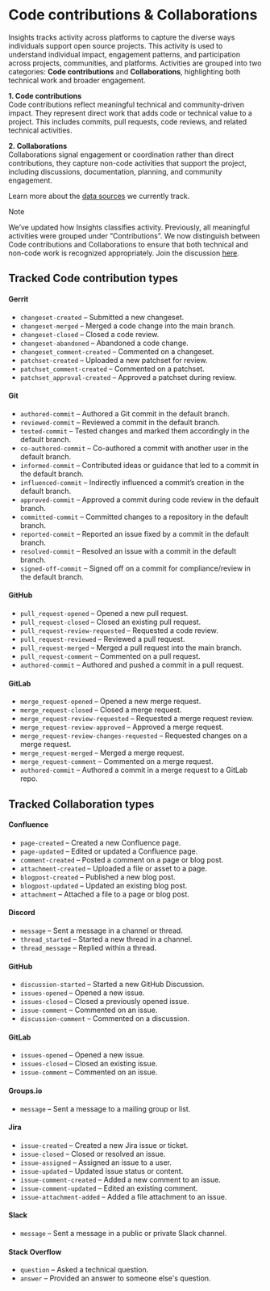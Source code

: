# Code contributions & Collaborations

Insights tracks activity across platforms to capture the diverse ways individuals support open source projects. This activity is used to understand individual impact, engagement patterns, and participation across projects, communities, and platforms.
Activities are grouped into two categories: **Code contributions** and **Collaborations**, highlighting both technical work and broader engagement.

**1. Code contributions**\
Code contributions reflect meaningful technical and community-driven impact. They represent direct work that adds code or technical value to a project. This includes commits, pull requests, code reviews, and related technical activities.

**2. Collaborations**\
Collaborations signal engagement or coordination rather than direct contributions, they capture non-code activities that support the project, including discussions, documentation, planning, and community engagement.

Learn more about the [data sources](https://insights.linuxfoundation.org/docs/introduction/data-sources/) we currently track.

> [!NOTE]
> We’ve updated how Insights classifies activity. Previously, all meaningful activities were grouped under “Contributions”. We now distinguish between Code contributions and Collaborations to ensure that both technical and non-code work is recognized appropriately. Join the discussion [here](https://github.com/linuxfoundation/insights/discussions/553).

## Tracked **Code contribution** types

#### **Gerrit**

- `changeset-created` – Submitted a new changeset.
- `changeset-merged` – Merged a code change into the main branch.
- `changeset-closed` – Closed a code review.
- `changeset-abandoned` – Abandoned a code change.
- `changeset_comment-created` – Commented on a changeset.
- `patchset-created` – Uploaded a new patchset for review.
- `patchset_comment-created` – Commented on a patchset.
- `patchset_approval-created` – Approved a patchset during review.

#### **Git**

- `authored-commit` – Authored a Git commit in the default branch.
- `reviewed-commit` – Reviewed a commit in the default branch.
- `tested-commit` – Tested changes and marked them accordingly in the default branch.
- `co-authored-commit` – Co-authored a commit with another user in the default branch.
- `informed-commit` – Contributed ideas or guidance that led to a commit in the default branch.
- `influenced-commit` – Indirectly influenced a commit’s creation in the default branch.
- `approved-commit` – Approved a commit during code review in the default branch.
- `committed-commit` – Committed changes to a repository in the default branch.
- `reported-commit` – Reported an issue fixed by a commit in the default branch.
- `resolved-commit` – Resolved an issue with a commit in the default branch.
- `signed-off-commit` – Signed off on a commit for compliance/review in the default branch.

#### **GitHub**

- `pull_request-opened` – Opened a new pull request.
- `pull_request-closed` – Closed an existing pull request.
- `pull_request-review-requested` – Requested a code review.
- `pull_request-reviewed` – Reviewed a pull request.
- `pull_request-merged` – Merged a pull request into the main branch.
- `pull_request-comment` – Commented on a pull request.
- `authored-commit` – Authored and pushed a commit in a pull request.

#### **GitLab**

- `merge_request-opened` – Opened a new merge request.
- `merge_request-closed` – Closed a merge request.
- `merge_request-review-requested` – Requested a merge request review.
- `merge_request-review-approved` – Approved a merge request.
- `merge_request-review-changes-requested` – Requested changes on a merge request.
- `merge_request-merged` – Merged a merge request.
- `merge_request-comment` – Commented on a merge request.
- `authored-commit` – Authored a commit in a merge request to a GitLab repo.

## Tracked **Collaboration** types

#### **Confluence**

- `page-created` – Created a new Confluence page.
- `page-updated` – Edited or updated a Confluence page.
- `comment-created` – Posted a comment on a page or blog post.
- `attachment-created` – Uploaded a file or asset to a page.
- `blogpost-created` – Published a new blog post.
- `blogpost-updated` – Updated an existing blog post.
- `attachment` – Attached a file to a page or blog post.

#### **Discord**

- `message` – Sent a message in a channel or thread.
- `thread_started` – Started a new thread in a channel.
- `thread_message` – Replied within a thread.

#### **GitHub**

- `discussion-started` – Started a new GitHub Discussion.
- `issues-opened` – Opened a new issue.
- `issues-closed` – Closed a previously opened issue.
- `issue-comment` – Commented on an issue.
- `discussion-comment` – Commented on a discussion.

#### **GitLab**

- `issues-opened` – Opened a new issue.
- `issues-closed` – Closed an existing issue.
- `issue-comment` – Commented on an issue.

#### **Groups.io**

- `message` – Sent a message to a mailing group or list.

#### **Jira**

- `issue-created` – Created a new Jira issue or ticket.
- `issue-closed` – Closed or resolved an issue.
- `issue-assigned` – Assigned an issue to a user.
- `issue-updated` – Updated issue status or content.
- `issue-comment-created` – Added a new comment to an issue.
- `issue-comment-updated` – Edited an existing comment.
- `issue-attachment-added` – Added a file attachment to an issue.

#### **Slack**

- `message` – Sent a message in a public or private Slack channel.

#### **Stack Overflow**

- `question` – Asked a technical question.
- `answer` – Provided an answer to someone else's question.
